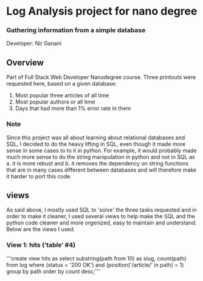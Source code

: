 # Log Analysis project for nano degree
### Gathering information from a simple database
Developer: Nir Ganani

## Overview
Part of Full Stack Web Developer Nanodegree course. Three printouts were
requested here, based on a given database:
1. Most popular three articles of all time
2. Most popular authors or all time
3. Days that had more than 1% error rate in them

### Note
Since this project was all about learning about relational databases and SQL,
I decided to do the heavy lifting in SQL, even
though it made more sense in some cases to to it
in python. For example, it would probably made much more sense to do the string
manipulation in python and not in SQL as a. it is more rebust and b. it
removes the dependency on string functions that are in many cases different
between databases and will therefore make it harder to port this code.

## views
As said above, I mostly used SQL to 'solve' the three tasks requested and in
order to make it cleaner, I used several views to help make the SQL and the
python code cleaner and more orgenized, easy to maintain and understand.
Below are the views I used.

### View 1: hits (‘table’ #4)
'''create view hits as
select substring(path from 10) as slug, count(path)
from log
where (status = '200 OK') and (position('/article/' in path) = 1)
group by path
order by count desc;'''
